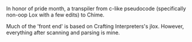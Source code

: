 In honor of pride month, a transpiler from c-like pseudocode (specifically non-oop Lox with a few edits) to Chime.

Much of the 'front end' is based on Crafting Interpreters's jlox. However, everything after scanning and parsing is mine.
